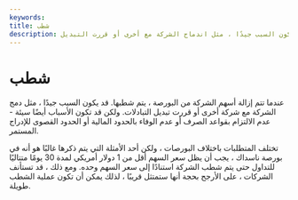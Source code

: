 ```yaml
---
keywords: 
title: شطب
description: عندما تتم إزالة أسهم الشركة من البورصة ، يتم شطبها. قد يكون السبب جيدًا ، مثل اندماج الشركة مع أخرى أو قررت التبديل
---
```


# شطب
عندما تتم إزالة أسهم الشركة من البورصة ، يتم شطبها. قد يكون السبب جيدًا ، مثل دمج الشركة مع شركة أخرى أو قررت تبديل التبادلات. ولكن قد تكون الأسباب أيضًا سيئة - عدم الالتزام بقواعد الصرف أو عدم الوفاء بالحدود المالية أو الحدود القصوى للإدراج المستمر.

تختلف المتطلبات باختلاف البورصات ، ولكن أحد الأمثلة التي يتم ذكرها غالبًا هو أنه في بورصة ناسداك ، يجب أن يظل سعر السهم أقل من 1 دولار أمريكي لمدة 30 يومًا متتاليًا للتداول حتى يتم شطب الشركة استنادًا إلى سعر السهم وحده. ومع ذلك ، قد تستأنف الشركات ، على الأرجح بحجة أنها ستمتثل قريبًا ، لذلك يمكن أن تكون عملية الشطب طويلة.

